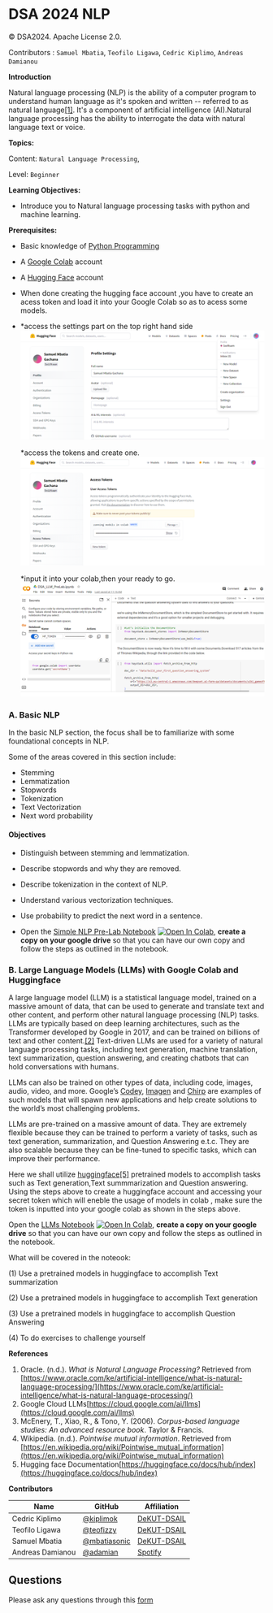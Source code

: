 # DSA 2024 NLP

© DSA2024. Apache License 2.0.

Contributors : `Samuel Mbatia`, `Teofilo Ligawa`, `Cedric Kiplimo`, `Andreas Damianou`


**Introduction**

Natural language processing (NLP) is the ability of a computer program to understand human language as it's spoken and written -- referred to as natural language[[1]](https://www.oracle.com/ke/artificial-intelligence/what-is-natural-language-processing/). It's a component of artificial intelligence (AI).Natural language processing has the ability to interrogate the data with natural language text or voice.

**Topics:**

Content: `Natural Language Processing`,

Level: `Beginner`

**Learning Objectives:**
- Introduce you to Natural language processing tasks with python and machine learning.

**Prerequisites:**
- Basic knowledge of [Python Programming](https://ocw.mit.edu/courses/6-0001-introduction-to-computer-science-and-programming-in-python-fall-2016/)
- A [Google Colab](https://colab.research.google.com/) account
- A [Hugging Face](https://huggingface.co/join)  account

- When done creating the hugging face account ,you have to create an acess token and load it into your Google Colab so as to acess some models.
- 
  *access the settings part on the top right hand side
  ![HuggingFace Setting](https://github.com/DeKUT-DSAIL/DSA-2024-NLP/blob/main/assets/access.png)
  
  *access the tokens and create one.
  ![Huggingface Access Tokens](https://github.com/DeKUT-DSAIL/DSA-2024-NLP/blob/main/assets/tokens.png)
  
  *input it into your colab,then your ready to go.
  ![Secret Key in Colab](https://github.com/DeKUT-DSAIL/DSA-2024-NLP/blob/main/assets/secretkey.png)

<!-- #region -->
### A. Basic NLP
In the basic NLP section, the focus shall be to familiarize with some foundational concepts in NLP.

Some of the areas covered in this section include:
* Stemming
* Lemmatization
* Stopwords
* Tokenization
* Text Vectorization
* Next word probability

#### Objectives
* Distinguish between stemming and lemmatization.
* Describe stopwords and why they are removed.
* Describe tokenization in the context of NLP.
* Understand various vectorization techniques.
* Use probability to predict the next word in a sentence.

* Open the [Simple NLP Pre-Lab Notebook](https://github.com/DeKUT-DSAIL/DSA-2024-NLP/blob/main/pre-lab/simple_nlp_prelab.ipynb) <a target="_blank" href="https://colab.research.google.com/github/DeKUT-DSAIL/DSA-2024-NLP/blob/main/pre-lab/simple_nlp_prelab.ipynb"><img src="https://colab.research.google.com/assets/colab-badge.svg" alt="Open In Colab"/></a>, **create a copy on your google drive** so that you can have our own copy and follow the steps as outlined in the notebook.

<!-- #endregion -->

<!-- #region -->
### B. Large Language Models (LLMs) with Google Colab and Huggingface
A large language model (LLM) is a statistical language model, trained on a massive amount of data, that can be used to generate and translate text and other content, and perform other natural language processing (NLP) tasks.
LLMs are typically based on deep learning architectures, such as the Transformer developed by Google in 2017, and can be trained on billions of text and other content.[[2]](https://cloud.google.com/ai/llms)
Text-driven LLMs are used for a variety of natural language processing tasks, including text generation, machine translation, text summarization, question answering, and creating chatbots that can hold conversations with humans.

LLMs can also be trained on other types of data, including code, images, audio, video, and more. Google’s [Codey](https://cloud.google.com/vertex-ai/docs/generative-ai/code/code-models-overview), [Imagen](https://cloud.google.com/vertex-ai/docs/generative-ai/image/overview) and [Chirp](https://cloud.google.com/vertex-ai/docs/generative-ai/speech/speech-to-text) are examples of such models that will spawn new applications and help create solutions to the world’s most challenging problems.

LLMs are pre-trained on a massive amount of data. They are extremely flexible because they can be trained to perform a variety of tasks, such as text generation, summarization, and  Question Answering e.t.c. They are also scalable because they can be fine-tuned to specific tasks, which can improve their performance.

Here we shall utilize [huggingface](https://huggingface.co/models)[[5]](https://huggingface.co/docs/hub/index) pretrained models to accomplish tasks such as Text generation,Text summmarization and Question answering. Using the steps above to create a huggingface account and accessing your secret token which will eneble the usage of models in colab , make sure the token is inputted into your google colab as shown in the steps above.

Open the [LLMs Notebook](https://github.com/DeKUT-DSAIL/DSA-2024-NLP/blob/main/pre-lab/DSA_LLM_PreLab.ipynb) <a target="_blank" href="https://colab.research.google.com/github/DeKUT-DSAIL/DSA-2024-NLP/blob/main/pre-lab/DSA_LLM_PreLab.ipynb"><img src="https://colab.research.google.com/assets/colab-badge.svg" alt="Open In Colab"/></a>, **create a copy on your google drive** so that you can have our own copy and follow the steps as outlined in the notebook.

What will be covered in the noteook:

(1) Use a pretrained models in huggingface to accomplish Text summarization

(2) Use a pretrained models in huggingface to accomplish Text generation

(3) Use a pretrained models in huggingface to accomplish Question Answering

(4) To do exercises to challenge yourself


<!-- #endregion -->

**References**
1. Oracle. (n.d.). *What is Natural Language Processing?* Retrieved from [https://www.oracle.com/ke/artificial-intelligence/what-is-natural-language-processing/](https://www.oracle.com/ke/artificial-intelligence/what-is-natural-language-processing/)
2. Google Cloud LLMs[https://cloud.google.com/ai/llms](https://cloud.google.com/ai/llms)
3. McEnery, T., Xiao, R., & Tono, Y. (2006). *Corpus-based language studies: An advanced resource book*. Taylor & Francis.
4. Wikipedia. (n.d.). *Pointwise mutual information*. Retrieved from [https://en.wikipedia.org/wiki/Pointwise_mutual_information](https://en.wikipedia.org/wiki/Pointwise_mutual_information)
5. Hugging face Documentation[https://huggingface.co/docs/hub/index](https://huggingface.co/docs/hub/index)


**Contributors**



| Name              | GitHub                                            | Affiliation                                     |
|-------------------|---------------------------------------------------|-------------------------------------------------|
| Cedric Kiplimo    | [@kiplimok](https://github.com/kiplimock)         | [DeKUT-DSAIL](https://dekut-dsail.github.io)    |
| Teofilo Ligawa    | [@teofizzy](https://github.com/teofizzy)          | [DeKUT-DSAIL](https://dekut-dsail.github.io)    |
| Samuel Mbatia     | [@mbatiasonic](https://github.com/mbatiasonic)    | [DeKUT-DSAIL](https://dekut-dsail.github.io)    |
| Andreas Damianou  | [@adamian](https://github.com/adamian)            | [Spotify](http://andreasdamianou.com/)          |


## Questions

Please ask any questions through this [form](https://forms.gle/dbd19Sk1VPydsAtp8)
